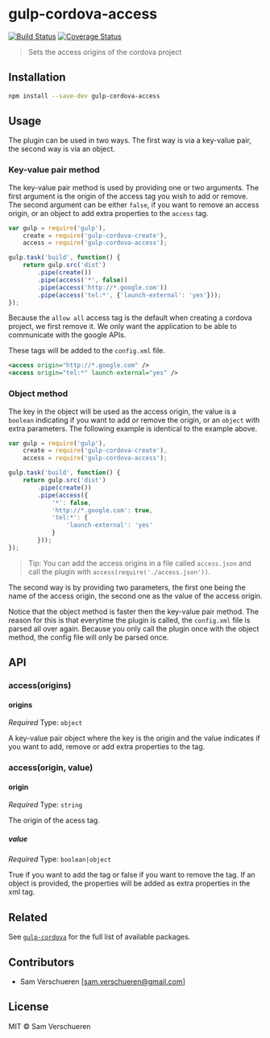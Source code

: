 # gulp-cordova-access

[![Build Status](https://travis-ci.org/SamVerschueren/gulp-cordova-access.svg?branch=master)](https://travis-ci.org/SamVerschueren/gulp-cordova-access)
[![Coverage Status](https://coveralls.io/repos/SamVerschueren/gulp-cordova-access/badge.svg?branch=master&service=github)](https://coveralls.io/github/SamVerschueren/gulp-cordova-access?branch=master)

> Sets the access origins of the cordova project

## Installation

```bash
npm install --save-dev gulp-cordova-access
```
## Usage

The plugin can be used in two ways. The first way is via a key-value pair, the second way is via an object.

### Key-value pair method

The key-value pair method is used by providing one or two arguments. The first argument is the origin of the access
tag you wish to add or remove. The second argument can be either `false`, if you want to remove an access origin, or
an object to add extra properties to the `access` tag.

```JavaScript
var gulp = require('gulp'),
    create = require('gulp-cordova-create'),
    access = require('gulp-cordova-access');

gulp.task('build', function() {
    return gulp.src('dist')
        .pipe(create())
        .pipe(access('*', false))
        .pipe(access('http://*.google.com'))
        .pipe(access('tel:*', {'launch-external': 'yes'}));
});
```

Because the `allow all` access tag is the default when creating a cordova project, we first remove it. We only want the application
to be able to communicate with the google APIs.

These tags will be added to the `config.xml` file.

```xml
<access origin="http://*.google.com" />
<access origin="tel:*" launch-external="yes" />
```

### Object method

The key in the object will be used as the access origin, the value is a `boolean` indicating if you want to
add or remove the origin, or an `object` with extra parameters. The following example is identical to the
example above.

```JavaScript
var gulp = require('gulp'),
    create = require('gulp-cordova-create'),
    access = require('gulp-cordova-access');

gulp.task('build', function() {
    return gulp.src('dist')
        .pipe(create())
        .pipe(access({
            '*': false,
            'http://*.google.com': true,
            'tel:*': {
                'launch-external': 'yes'
            }
        }));
});
```

> Tip: You can add the access origins in a file called `access.json` and call the plugin with `access(require('./access.json'))`.

The second way is by providing two parameters, the first one being the name of the access origin, the second
one as the value of the access origin.

Notice that the object method is faster then the key-value pair method. The reason for this is that everytime the plugin is called,
the `config.xml` file is parsed all over again. Because you only call the plugin once with the object method, the config file
will only be parsed once.

## API

### access(origins)

#### origins

*Required*
Type: `object`

A key-value pair object where the key is the origin and the value indicates if you want to add, remove or add extra properties to the tag.

### access(origin, value)

#### origin

*Required*
Type: `string`

The origin of the acess tag.

##### value

*Required*
Type: `boolean|object`

True if you want to add the tag or false if you want to remove the tag. If an object is provided, the properties will be added as extra
properties in the xml tag.

## Related

See [`gulp-cordova`](https://github.com/SamVerschueren/gulp-cordova) for the full list of available packages.

## Contributors

- Sam Verschueren [<sam.verschueren@gmail.com>]

## License

MIT © Sam Verschueren
